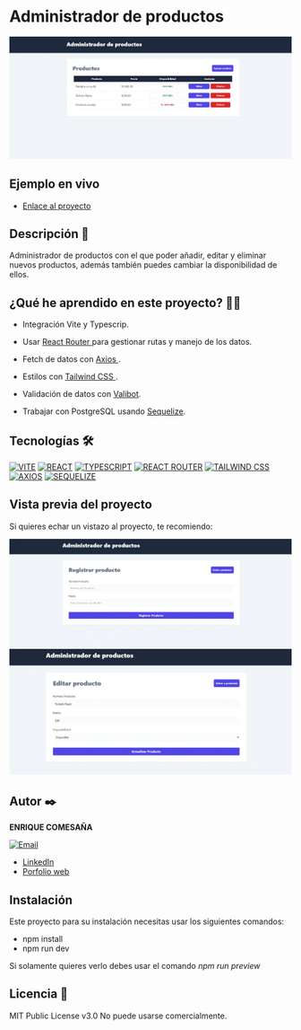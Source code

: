 # Administrador de productos

![Imagen del proyecto](https://raw.githubusercontent.com/k1k3cb/rest_apis_typescsript_frontend/main/public/administrador%20productos%2000.webp)

## Ejemplo en vivo
 

- [Enlace al proyecto](https://rest-apis-typescsript-frontend-b8i4.vercel.app/)


## Descripción 📑

Administrador de productos con el que poder añadir, editar y eliminar nuevos productos, además también puedes cambiar la disponibilidad de ellos.



## ¿Qué he aprendido en este proyecto? 🙇🏻

- Integración Vite y Typescrip.

- Usar [React Router ](https://reactrouter.com/en/main) para gestionar rutas y manejo de los datos.

- Fetch de datos con [Axios ](https://axios-http.com/es/).

- Estilos con [Tailwind CSS ](https://tailwindcss.com/).

- Validación de datos con [Valibot](https://valibot.dev/).

- Trabajar con PostgreSQL usando [Sequelize](https://sequelize.org/).


## Tecnologías 🛠

<!-- Iconos sacados de: https://github.com/hendrasob/badges/blob/master/README.md y https://github.com/alexandresanlim/Badges4-README.md-Profile -->



[![VITE](https://img.shields.io/badge/Vite-B73BFE?style=for-the-badge&logo=vite&logoColor=FFD62E)](https://vitejs.dev/)
[![REACT](https://img.shields.io/badge/React-20232A?style=for-the-badge&logo=react&logoColor=61DAFB)](https://es.react.dev/)
[![TYPESCRIPT](https://img.shields.io/badge/TypeScript-007ACC?style=for-the-badge&logo=typescript&logoColor=white)](https://www.typescriptlang.org/)
[![REACT ROUTER](https://img.shields.io/badge/React_Router-CA4245?style=for-the-badge&logo=react-router&logoColor=white)](https://reactrouter.com/en/main)
[![TAILWIND CSS](https://img.shields.io/badge/Tailwind_CSS-38B2AC?style=for-the-badge&logo=tailwind-css&logoColor=white)](https://tailwindcss.com/)
[![AXIOS](https://img.shields.io/badge/axios-671ddf?&style=for-the-badge&logo=axios&logoColor=white)](https://axios-http.com/es/)
[![SEQUELIZE](https://img.shields.io/badge/Sequelize-52B0E7?style=for-the-badge&logo=Sequelize&logoColor=white)](https://sequelize.org/)







## Vista previa del proyecto

Si quieres echar un vistazo al proyecto, te recomiendo:

![Captura del proyecto](https://raw.githubusercontent.com/k1k3cb/rest_apis_typescsript_frontend/main/public/administrador%20productos%2001.webp)
![Captura del proyecto](https://raw.githubusercontent.com/k1k3cb/rest_apis_typescsript_frontend/main/public/administrador%20productos%2002.webp)








## Autor ✒️

**ENRIQUE COMESAÑA**
 

  [![Email](https://img.shields.io/badge/Email-333333?style=for-the-badge&logo=email&logoColor=white)](mailto:contacto@enriquecomesana.dev)


- [LinkedIn](https://www.linkedin.com/in/enrique-comesa%c3%b1a-312500268/)
- [Porfolio web](https://enriquecomesana.dev/)

## Instalación

Este proyecto para su instalación necesitas usar los siguientes comandos:

- npm install <br>
- npm run dev<br>


Si solamente quieres verlo debes usar el comando *npm run preview*


## Licencia 📄

MIT Public License v3.0
No puede usarse comercialmente.
